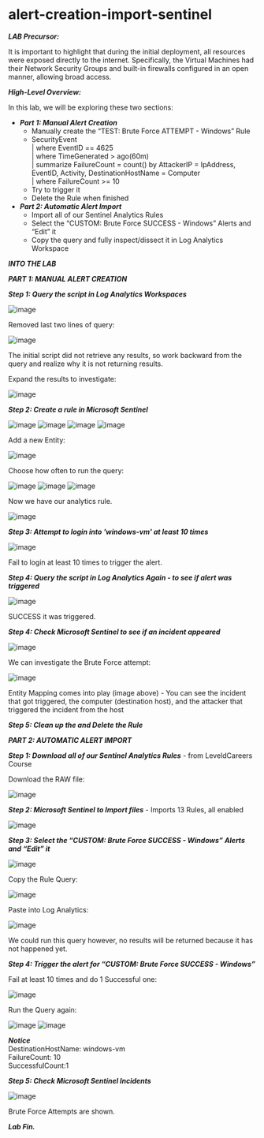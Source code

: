 # alert-creation-import-sentinel

***LAB Precursor:***

It is important to highlight that during the initial deployment, all resources were exposed directly to the internet. 
Specifically, the Virtual Machines had their Network Security Groups and built-in firewalls configured in an open manner, allowing broad access. 


***High-Level Overview:***

In this lab, we will be exploring these two sections:
+ ***Part 1: Manual Alert Creation***
  + Manually create the “TEST: Brute Force ATTEMPT - Windows” Rule
  + SecurityEvent  
    | where EventID == 4625  
    | where TimeGenerated > ago(60m)  
    | summarize FailureCount = count() by AttackerIP = IpAddress, EventID, Activity, DestinationHostName = Computer  
    | where FailureCount >= 10
  + Try to trigger it  
  + Delete the Rule when finished  
+ ***Part 2: Automatic Alert Import***
  + Import all of our Sentinel Analytics Rules 
  + Select the “CUSTOM: Brute Force SUCCESS - Windows” Alerts and “Edit” it
  + Copy the query and fully inspect/dissect it in Log Analytics Workspace
 


***INTO THE LAB***

***PART 1: MANUAL ALERT CREATION***

***Step 1: Query the script in Log Analytics Workspaces***

![image](https://github.com/hoanghuydang/alert-creation-import-sentinel/assets/127445164/c3a349f7-5d58-4e37-a8ec-13a548fc903e)

Removed last two lines of query:

![image](https://github.com/hoanghuydang/alert-creation-import-sentinel/assets/127445164/625ad4a4-ad22-4098-b92f-a37e70ef5031)

The initial script did not retrieve any results, so work backward from the query and realize why it is not returning results.

Expand the results to investigate:

![image](https://github.com/hoanghuydang/alert-creation-import-sentinel/assets/127445164/ea9f6872-2960-4990-8175-2853d515c989)

***Step 2: Create a rule in Microsoft Sentinel***

![image](https://github.com/hoanghuydang/alert-creation-import-sentinel/assets/127445164/5ec1e7c7-6e9e-4554-af35-216a16b7eacb)
![image](https://github.com/hoanghuydang/alert-creation-import-sentinel/assets/127445164/26eb7c9e-fb5c-4b99-84d2-dffeede83dba)
![image](https://github.com/hoanghuydang/alert-creation-import-sentinel/assets/127445164/1f999077-39a1-4dda-89ae-5c1ee8e18e8d)
![image](https://github.com/hoanghuydang/alert-creation-import-sentinel/assets/127445164/3252759d-3ecd-4c53-8b11-4327f558a02b)

Add a new Entity:

![image](https://github.com/hoanghuydang/alert-creation-import-sentinel/assets/127445164/edef2dc9-fd6c-4b60-a1d6-95a9cc189446)

Choose how often to run the query:

![image](https://github.com/hoanghuydang/alert-creation-import-sentinel/assets/127445164/f20aaa98-c402-4708-a804-8923f85e1014)
![image](https://github.com/hoanghuydang/alert-creation-import-sentinel/assets/127445164/ec422641-42dc-4163-a2ca-ca978392f6a5)
![image](https://github.com/hoanghuydang/alert-creation-import-sentinel/assets/127445164/271d89c4-ac27-4893-a533-f19ebc8660e7)

Now we have our analytics rule.

![image](https://github.com/hoanghuydang/alert-creation-import-sentinel/assets/127445164/f3bcb34f-52c4-4227-8e30-46ed5c21c587)


***Step 3: Attempt to login into 'windows-vm' at least 10 times***

![image](https://github.com/hoanghuydang/alert-creation-import-sentinel/assets/127445164/e9b4ab4d-3442-45d9-bd9f-2046d757c0b1)

Fail to login at least 10 times to trigger the alert.

***Step 4: Query the script in Log Analytics Again - to see if alert was triggered***

![image](https://github.com/hoanghuydang/alert-creation-import-sentinel/assets/127445164/2d6f5844-9136-4ecf-8f2c-880cec5a3b31)

SUCCESS it was triggered.

***Step 4: Check Microsoft Sentinel to see if an incident appeared***

![image](https://github.com/hoanghuydang/alert-creation-import-sentinel/assets/127445164/a8e24019-a4fd-439a-95bf-5811f6229916)

We can investigate the Brute Force attempt:

![image](https://github.com/hoanghuydang/alert-creation-import-sentinel/assets/127445164/6ea3777e-7f15-4005-af12-5f1d342de16b)

Entity Mapping comes into play (image above) - You can see the incident that got triggered, the computer (destination host), and the attacker that triggered the incident from the host

***Step 5: Clean up the and Delete the Rule***

***PART 2: AUTOMATIC ALERT IMPORT***

***Step 1: Download all of our Sentinel Analytics Rules*** - from LeveldCareers Course

Download the RAW file:

![image](https://github.com/hoanghuydang/alert-creation-import-sentinel/assets/127445164/ffc837ac-ba90-4413-afc3-5e13d59243f4)

***Step 2: Microsoft Sentinel to Import files*** - Imports 13 Rules, all enabled

![image](https://github.com/hoanghuydang/alert-creation-import-sentinel/assets/127445164/e63da0bb-1a7b-4742-ae55-11507664068b)

***Step 3: Select the “CUSTOM: Brute Force SUCCESS - Windows” Alerts and “Edit” it***

![image](https://github.com/hoanghuydang/alert-creation-import-sentinel/assets/127445164/381d5b5f-b108-4de1-b027-27b327094c7d)

Copy the Rule Query:

![image](https://github.com/hoanghuydang/alert-creation-import-sentinel/assets/127445164/90b67afa-be5e-4dbf-908e-89c6385499ea)

Paste into Log Analytics:

![image](https://github.com/hoanghuydang/alert-creation-import-sentinel/assets/127445164/39697072-bee1-4f67-8e5b-69bbcff6577e)

We could run this query however, no results will be returned because it has not happened yet.

***Step 4: Trigger the alert for “CUSTOM: Brute Force SUCCESS - Windows”*** 

Fail at least 10 times and do 1 Successful one:

![image](https://github.com/hoanghuydang/alert-creation-import-sentinel/assets/127445164/2a9c6d77-69be-420e-913e-821f204b9043)

Run the Query again:

![image](https://github.com/hoanghuydang/alert-creation-import-sentinel/assets/127445164/419c3a1a-d8a9-4752-a21d-f8f17a07ca15)
![image](https://github.com/hoanghuydang/alert-creation-import-sentinel/assets/127445164/c2ea6661-718f-4520-b20e-22b57f2f73b6)

***Notice***  
DestinationHostName: windows-vm  
FailureCount: 10  
SuccessfulCount:1  

***Step 5: Check Microsoft Sentinel Incidents***

![image](https://github.com/hoanghuydang/alert-creation-import-sentinel/assets/127445164/ce5f6ed4-bfc4-4cb7-a961-edc196c0f111)

Brute Force Attempts are shown.

***Lab Fin.***


















